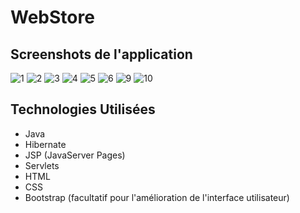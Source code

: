 # WebStore

## Screenshots de l'application

![1](https://github.com/OthmanElidirssi/WebStore/assets/132103080/8b77abd4-0556-451e-9518-259b5fa4de92)
![2](https://github.com/OthmanElidirssi/WebStore/assets/132103080/6e2d297c-788f-4be2-a679-3d7f8781b2e4)
![3](https://github.com/OthmanElidirssi/WebStore/assets/132103080/23beff48-0ed6-4c7e-ae22-011c2de095d5)
![4](https://github.com/OthmanElidirssi/WebStore/assets/132103080/7d14c5ab-177c-41ec-a931-b43ad7bb3afd)
![5](https://github.com/OthmanElidirssi/WebStore/assets/132103080/1b379191-ea92-40b7-a347-f435ff8832a3)
![6](https://github.com/OthmanElidirssi/WebStore/assets/132103080/d583d4f1-0bac-4a53-9bb4-f82295079219)
![9](https://github.com/OthmanElidirssi/WebStore/assets/132103080/fe4dcaff-85e7-4934-9cd6-cd0e3a4ff6da)
![10](https://github.com/OthmanElidirssi/WebStore/assets/132103080/6a9bbc75-c5f5-4160-a720-db7b54562c70)


## Technologies Utilisées

- Java
- Hibernate
- JSP (JavaServer Pages)
- Servlets
- HTML
- CSS
- Bootstrap (facultatif pour l'amélioration de l'interface utilisateur)
